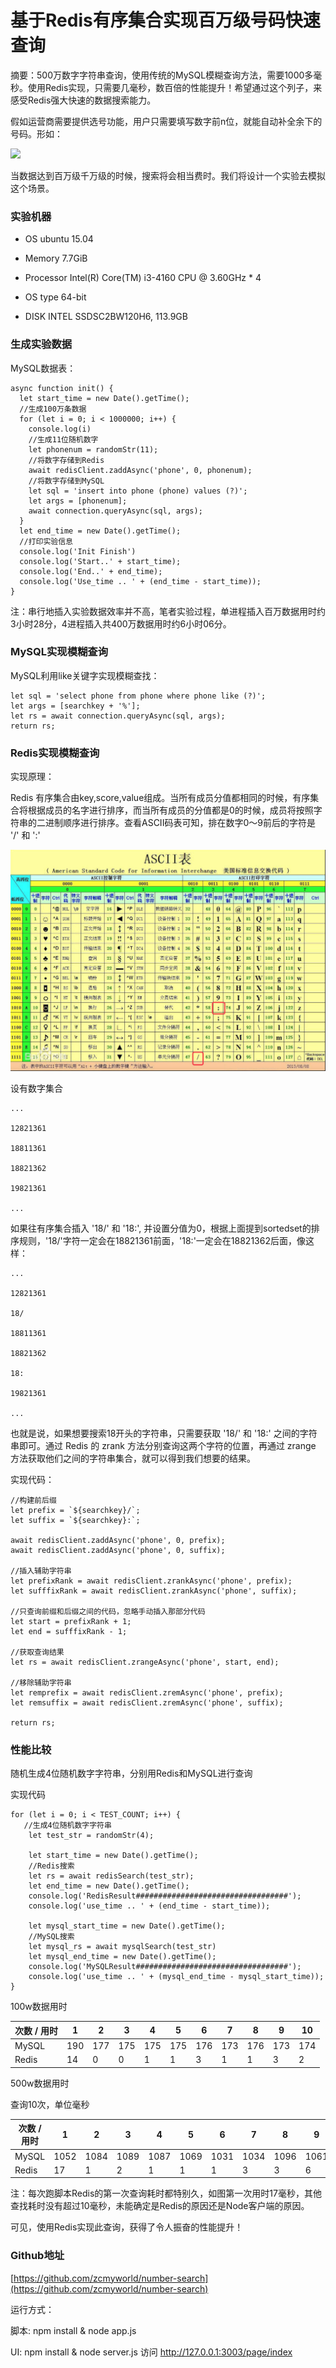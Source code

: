 # 基于Redis有序集合实现百万级号码快速查询

摘要：500万数字字符串查询，使用传统的MySQL模糊查询方法，需要1000多毫秒。使用Redis实现，只需要几毫秒，数百倍的性能提升！希望通过这个列子，来感受Redis强大快速的数据搜索能力。

假如运营商需要提供选号功能，用户只需要填写数字前n位，就能自动补全余下的号码。形如：

<img src='./static/20171115-a.gif'>

当数据达到百万级千万级的时候，搜索将会相当费时。我们将设计一个实验去模拟这个场景。

### 实验机器

* OS ubuntu 15.04

* Memory 7.7GiB

* Processor Intel(R) Core(TM) i3-4160 CPU @ 3.60GHz * 4

* OS type 64-bit

* DISK INTEL SSDSC2BW120H6, 113.9GB


### 生成实验数据

MySQL数据表：


	async function init() {
	  let start_time = new Date().getTime();
	  //生成100万条数据
	  for (let i = 0; i < 1000000; i++) {
	    console.log(i)
	    //生成11位随机数字
	    let phonenum = randomStr(11);
	    //将数字存储到Redis
	    await redisClient.zaddAsync('phone', 0, phonenum);
	    //将数字存储到MySQL
	    let sql = 'insert into phone (phone) values (?)';
	    let args = [phonenum];
	    await connection.queryAsync(sql, args);
	  }
	  let end_time = new Date().getTime();
	  //打印实验信息
	  console.log('Init Finish')
	  console.log('Start..' + start_time);
	  console.log('End..' + end_time);
	  console.log('Use_time .. ' + (end_time - start_time));
	}

注：串行地插入实验数据效率并不高，笔者实验过程，单进程插入百万数据用时约3小时28分，4进程插入共400万数据用时约6小时06分。

### MySQL实现模糊查询

MySQL利用like关键字实现模糊查找：

    let sql = 'select phone from phone where phone like (?)';
    let args = [searchkey + '%'];
    let rs = await connection.queryAsync(sql, args);
    return rs;

### Redis实现模糊查询

实现原理：

Redis 有序集合由key,score,value组成。当所有成员分值都相同的时候，有序集合将根据成员的名字进行排序，而当所有成员的分值都是0的时候，成员将按照字符串的二进制顺序进行排序。查看ASCII码表可知，排在数字0～9前后的字符是 '/' 和 ':'

<img src='./static/20171115-b.png'>

设有数字集合

	...
	
	12821361
	
	18811361
	
	18821362
	
	19821361
	
	...
	
如果往有序集合插入 '18/' 和 '18:', 并设置分值为0，根据上面提到sortedset的排序规则，'18/'字符一定会在18821361前面，'18:'一定会在18821362后面，像这样：

	...
	
	12821361
	
	18/
	
	18811361
	
	18821362
	
	18:
	
	19821361
	
	...

也就是说，如果想要搜索18开头的字符串，只需要获取 '18/' 和 '18:' 之间的字符串即可。通过 Redis 的 zrank 方法分别查询这两个字符的位置，再通过 zrange 方法获取他们之间的字符串集合，就可以得到我们想要的结果。

实现代码：
	
	//构建前后缀
	let prefix = `${searchkey}/`;
  	let suffix = `${searchkey}:`;

  	await redisClient.zaddAsync('phone', 0, prefix);
	await redisClient.zaddAsync('phone', 0, suffix);

    //插入辅助字符串
    let prefixRank = await redisClient.zrankAsync('phone', prefix);
    let sufffixRank = await redisClient.zrankAsync('phone', suffix);

	//只查询前缀和后缀之间的代码，忽略手动插入那部分代码
    let start = prefixRank + 1;
    let end = sufffixRank - 1;

    //获取查询结果
    let rs = await redisClient.zrangeAsync('phone', start, end);
    
    //移除辅助字符串
    let remprefix = await redisClient.zremAsync('phone', prefix);
    let remsuffix = await redisClient.zremAsync('phone', suffix);

    return rs;
    
### 性能比较

随机生成4位随机数字字符串，分别用Redis和MySQL进行查询

实现代码

    for (let i = 0; i < TEST_COUNT; i++) {
       //生成4位随机数字字符串
	    let test_str = randomStr(4);
	
	    let start_time = new Date().getTime();
	    //Redis搜索
	    let rs = await redisSearch(test_str);
	    let end_time = new Date().getTime();
	    console.log('RedisResult##################################');
	    console.log('use_time .. ' + (end_time - start_time));
	
	    let mysql_start_time = new Date().getTime();
	    //MySQL搜索
	    let mysql_rs = await mysqlSearch(test_str)
	    let mysql_end_time = new Date().getTime();
	    console.log('MySQLResult##################################');
	    console.log('use_time .. ' + (mysql_end_time - mysql_start_time));
    }

100w数据用时

|次数 / 用时|1|2|3|4|5|6|7|8|9|10|
|---|---|---|---|---|---|---|---|---|---|---|
|MySQL|190|177|175|175|175|176|173|176|173|174
|Redis|14|0|0|1|1|3|1|1|3|2

500w数据用时

查询10次，单位毫秒

|次数 / 用时|1|2|3|4|5|6|7|8|9|10|
|---|---|---|---|---|---|---|---|---|---|---|
|MySQL|1052|1084|1089|1087|1069|1031|1034|1096|1061|1096
|Redis|17|1|2|1|1|1|3|3|6|9

注：每次跑脚本Redis的第一次查询耗时都特别久，如图第一次用时17毫秒，其他查找耗时没有超过10毫秒，未能确定是Redis的原因还是Node客户端的原因。

可见，使用Redis实现此查询，获得了令人振奋的性能提升！

### Github地址

[https://github.com/zcmyworld/number-search](https://github.com/zcmyworld/number-search)

运行方式：

脚本: npm install & node app.js

UI: npm install & node server.js  访问 http://127.0.0.1:3003/page/index

